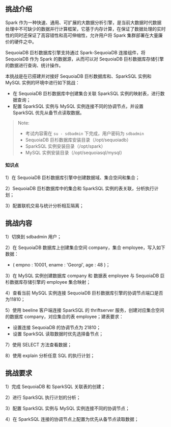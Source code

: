 ## 挑战介绍


Spark 作为一种快速、通用、可扩展的大数据分析引擎，是当前大数据时代数据处理中不可缺少的数据并行计算框架，它基于内存计算，在保证了数据处理的实时性的同时还保证了高容错性和高可伸缩性，允许用户将 Spark 集群部署在大量廉价的硬件之中。

SequoiaDB 巨杉数据库引擎支持通过 Spark-SequoiaDB 连接组件，将 SequoiaDB 作为 Spark 的数据源，从而可以对 SequoiaDB 巨杉数据库存储引擎的数据进行查询、统计操作。

本挑战是在已搭建并对接好 SequoiaDB 巨杉数据库和、SparkSQL 实例和 MySQL 实例的环境中进行如下挑战：
- 在 SequoiaDB 巨杉数据库中创建集合关联 SparkSQL 实例的映射表，进行数据查询；
- 配置 SparkSQL 实例与 MySQL 实例连接不同的协调节点，并设置 SparkSQL 优先从备节点读取数据。

> Note:
> - 考试内容需在 `su - sdbadmin` 下完成，用户密码为 `sdbadmin`
> - SequoiaDB 巨杉数据库安装目录（/opt/sequoiadb）
> - SparkSQL 实例安装目录（/opt/spark）
> - MySQL 实例安装目录（/opt/sequoiasql/mysql）

#### 知识点

1）在 SequoiaDB 巨杉数据库引擎中创建数据域、集合空间和集合；

2）SequoiaDB 巨杉数据库中的集合和 SparkSQL 实例的表关联，分析执行计划；

3）配置联机交易与统计分析相互隔离；

## 挑战内容

1）切换到 sdbadmin 用户；

2）在 SequoiaDB 数据库上创建集合空间 company，集合 employee，写入如下数据：

- ( empno : 10001, ename : 'Georgi', age : 48 )；


3）在 MySQL 实例创建数据库 company 和 数据表 employee 与 SequoiaDB 巨杉数据库存储引擎的 employee 集合映射；

4）查看当前 MySQL 实例连接 SequoiaDB 巨杉数据库引擎的协调节点端口是否为11810；

5）使用 beeline 客户端连接 SparkSQL 的 thriftserver 服务，创建对应集合空间的数据库 company，对应集合的表 employee；建表要求：
- 设置连接 SequoiaDB 的协调节点为 21810；
- 设置 SparkSQL 读取数据时优先选择备节点；


7）使用 SELECT 方法查看数据；

8）使用 explain 分析任意 SQL 的执行计划；


## 挑战要求

1）完成 SequoiaDB 和 SparkSQL 关联表的创建；

2）进行 SparkSQL 执行计划的分析；

3）配置 SparkSQL 实例与 MySQL 实例连接不同的协调节点；

4）在 SparkSQL 连接的协调节点上配置为优先从备节点读取数据；

<!--
测试判断:
1. 查看sdb数据是否正常; /opt/sequoiadb/bin/sdb 'db = new Sdb(); db.company.employee.find()' | grep 10001 ;SequoiaDB 数据异常

2. 查看spark数据是否正常; /opt/spark/bin/beeline -u 'jdbc:hive2://localhost:10000' -e 'SELECT * FROM company.employee WHERE empno IN ("10001", "10002");' | grep -E "10002"; Spark数据异常

示例代码：
1.
sdb 'db = new Sdb(); db.createCS("company").createCL("employee")'
sdb 'db.company.employee.insert({empno : 10001, ename : "Georgi", age : 48})'

2. 
/opt/spark/bin/beeline -u 'jdbc:hive2://localhost:10000' -e 'CREATE DATABASE company; CREATE TABLE company.employee ( empno INT, ename VARCHAR(128), age INT)using com.sequoiadb.spark options( host "localhost:11810", collectionspace "company", collection "employee");'

/opt/spark/bin/beeline -u 'jdbc:hive2://localhost:10000' -e 'INSERT INTO company.employee VALUES( 10002, "Bezalel", 21);'
-->




<!--
测试判断：
1. 查看优先备节点是否设置； cat /opt/sequoiadb/conf/local/21810/sdb.conf | grep -i  "PreferInstance=S"; 协调节点 21810 优先读取备数据节点配置错误
2. 查看spark协调节点配置;/opt/spark/bin/beeline -u 'jdbc:hive2://localhost:10000' -e 'show create table company.employee' | grep 21810; spark 建表协调节点配置错误，需要指定优先读取备节点数据的协调节点哦


示例代码：
1.
sdb 'db = new Sdb(); db.createCS("company").createCL("employee")'

2.
sdb 'db.updateConf({preferinstance:"S"},{NodeName:"sdbserver1:21810"})'

/opt/spark/bin/beeline -u 'jdbc:hive2://localhost:10000' -e 'create database  if not exists company;drop table  if exists company.employee; create table company.employee ( empno int, ename varchar(128), age int)using com.sequoiadb.spark options( host "localhost:21810", collectionspace "company", collection "employee");'

/opt/spark/bin/beeline -u 'jdbc:hive2://localhost:10000' -e 'insert into company.employee values ( 10001, 'Georgi', 48 ),( 10002, 'Bezalel', 21 ),( 10003, 'Parto', 33 ),( 10004, 'Chirstian', 40 ),( 10005, 'Kyoichi', 23 ),( 10006, 'Anneke', 19 ),( 10007, 'Ileana', 28 ),( 10008, 'Liz', 38 ),( 10009, 'Parish', 31 ),( 10010, 'Odette', 23 );'
-->
